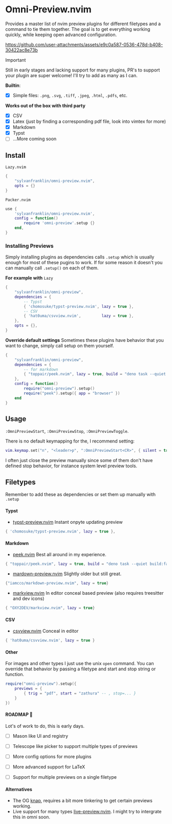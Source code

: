 # Omni-Preview.nvim

Provides a master list of nvim preview plugins for different filetypes and a
command to tie them together. The goal is to get everything working quickly, while keeping open advanced configuration.


https://github.com/user-attachments/assets/e9c0a587-0536-478d-b408-30422ac8e73b



> [!IMPORTANT]
> Still in early stages and lacking support for many plugins, PR's to support your plugin are super welcome! I'll try to add as many as I can.

**Builtin**: 
- [x] Simple files: `.png`, `.svg`, `.tiff`, `.jpeg`, `.html`, `.pdfs`, etc. 

**Works out of the box with third party** 
- [x] CSV 
- [x] Latex (just by finding a corresponding pdf file, look into vimtex for more)
- [x] Markdown
- [x] Typst
- [ ] ...More coming soon

## Install

`Lazy.nvim`

```lua
{
    "sylvanfranklin/omni-preview.nvim",
    opts = {}
}
```
`Packer.nvim` 

```lua
use {
    'sylvanfranklin/omni-preview.nvim',
    config = function()
        require 'omni-preview'.setup {}
    end,
}
```

### Installing Previews
Simply installing plugins as dependencies calls `.setup` which is usually enough for most of these pugins to work. If for some reason it doesn't you can manually call `.setup()` on each of them. 

**For example with** `Lazy`

```lua 
{
    "sylvanfranklin/omni-preview",
    dependencies = {
        -- Typst
        { 'chomosuke/typst-preview.nvim', lazy = true },
        -- CSV
        { 'hat0uma/csvview.nvim',         lazy = true },
    },
    opts = {},
}
```
**Override default settings**
Sometimes these plugins have behavior that you want to change, simply call setup on them yourself.  

```lua
{
    "sylvanfranklin/omni-preview",
    dependencies = {
        -- for markdown
        { "toppair/peek.nvim", lazy = true, build = "deno task --quiet build:fast" } 
    },
    config = function()
        require("omni-preview").setup()
        require("peek").setup({ app = "browser" })
    end
}
```

## Usage
`:OmniPreviewStart`, `:OmniPreviewStop`, `:OmniPreviewToggle`. 

There is no default keymapping for the, I recommend setting: 

```lua
vim.keymap.set("n", "<leader>p", ":OmniPreviewStart<CR>", { silent = true })
```

I often just close the preview manually since some of them don't have defined stop behavior, for instance system level preview tools.  

## Filetypes

Remember to add these as dependencies or set them up manually with `.setup`


#### Typst


- [typst-preview.nvim](https://github.com/chomosuke/typst-preview.nvim) Instant onpyte updating preview  

```lua
{ 'chomosuke/typst-preview.nvim', lazy = true }, 
```


#### Markdown

- [peek.nvim](https://github.com/toppair/peek.nvim) Best all around in my experience.

```lua 
{ "toppair/peek.nvim", lazy = true, build = "deno task --quiet build:fast" },
```

- [mardown-preview.nvim](https://github.com/iamcco/markdown-preview.nvim) Slightly older but still great.

```lua
{"iamcco/markdown-preview.nvim", lazy = true}
```
- [markview.nvim](https://github.com/OXY2DEV/markview.nvim) In editor conceal based preview (also requires treesitter and dev icons)
```lua
{ "OXY2DEV/markview.nvim", lazy = true}
```

#### CSV

- [csvview.nvim](https://github.com/hat0uma/csvview.nvim) Conceal in editor

```lua
{ 'hat0uma/csvview.nvim', lazy = true } 
```

#### Other
For images and other types I just use the unix `open` command. You can override that behavior by passing a filetype and start and stop string or function.

```lua
require("omni-preview").setup({
    previews = {
        { trig = "pdf", start = "zathura" -- , stop=... }
    }
})
```

#### ROADMAP 🌾
Lot's of work to do, this is early days. 
- [ ] Mason like UI and registry
- [ ] Telescope like picker to support multiple types of previews
- [ ] More config options for more plugins
- [ ] More advanced support for LaTeX 
- [ ] Support for multiple previews on a single filetype


#### Alternatives

- The OG [knap](https://github.com/frabjous/knap), requires a bit more tinkering to get certain previews working.    
- Live support for many types [live-preview.nvim](https://github.com/brianhuster/live-preview.nvim). I might try to intergrate this in omni soon.
